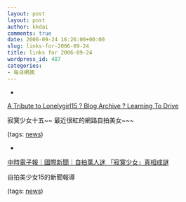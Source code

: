 ```yaml
---
layout: post
layout: post
author: kkdai
comments: true
date: 2006-09-24 16:26:00+00:00
slug: links-for-2006-09-24
title: links for 2006-09-24
wordpress_id: 487
categories:
- 每日網摘
---
```



	
  * 
		

[A Tribute to Lonelygirl15 ? Blog Archive ? Learning To Drive](http://lonelygirl15.com/?p=63)


		

寂寞少女十五~~ 最近很紅的網路自拍美女~~~


		

(tags: [news](http://del.icio.us/kkdai/news))


	

	
  * 
		

[中時電子報｜國際新聞｜自拍萬人迷 「寂寞少女」真相成謎](http://news.chinatimes.com/Chinatimes/newslist/newslist-content/0,3546,110504%20112006091000078,00.html)


		

自拍美少女15的新聞報導


		

(tags: [news](http://del.icio.us/kkdai/news))


	


